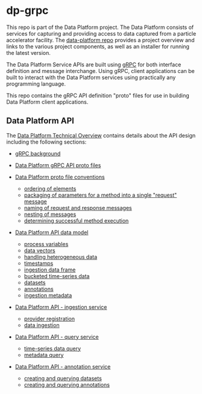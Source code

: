 # dp-grpc

This repo is part of the Data Platform project.  The Data Platform consists of services for capturing and providing access to data captured from a particle accelerator facility.  The [data-platform repo](https://github.com/osprey-dcs/data-platform) provides a project overview and links to the various project components, as well as an installer for running the latest version.

The Data Platform Service APIs are built using [gRPC](https://grpc.io/docs/what-is-grpc/introduction/) for both interface definition and message interchange.  Using gRPC, client applications can be built to interact with the Data Platform services using practically any programming language.

This repo contains the gRPC API definition "proto" files for use in building Data Platform client applications.

## Data Platform API

The [Data Platform Technical Overview](https://github.com/osprey-dcs/data-platform/blob/main/doc/documents/dp/dp-tech.md) contains details about the API design including the following sections:

* [gRPC background](https://github.com/osprey-dcs/data-platform/blob/main/doc/documents/dp/dp-tech.md#grpc-background)

* [Data Platform gRPC API proto files](https://github.com/osprey-dcs/data-platform/blob/main/doc/documents/dp/dp-tech.md#data-platform-grpc-api-proto-files)

* [Data Platform proto file conventions](https://github.com/osprey-dcs/data-platform/blob/main/doc/documents/dp/dp-tech.md#data-platform-proto-file-conventions)
  * [ordering of elements](https://github.com/osprey-dcs/data-platform/blob/main/doc/documents/dp/dp-tech.md#data-platform-proto-file-conventions)
  * [packaging of parameters for a method into a single "request" message](https://github.com/osprey-dcs/data-platform/blob/main/doc/documents/dp/dp-tech.md#packaging-of-parameters-for-a-method-into-a-single-request-message)
  * [naming of request and response messages](https://github.com/osprey-dcs/data-platform/blob/main/doc/documents/dp/dp-tech.md#naming-of-request-and-response-messages)
  * [nesting of messages](https://github.com/osprey-dcs/data-platform/blob/main/doc/documents/dp/dp-tech.md#nesting-of-messages)
  * [determining successful method execution](https://github.com/osprey-dcs/data-platform/blob/main/doc/documents/dp/dp-tech.md#determining-successful-method-execution)

* [Data Platform API data model](https://github.com/osprey-dcs/data-platform/blob/main/doc/documents/dp/dp-tech.md#data-platform-api-data-model)
  * [process variables](https://github.com/osprey-dcs/data-platform/blob/main/doc/documents/dp/dp-tech.md#process-variables)
  * [data vectors](https://github.com/osprey-dcs/data-platform/blob/main/doc/documents/dp/dp-tech.md#data-vectors)
  * [handling heterogeneous data](https://github.com/osprey-dcs/data-platform/blob/main/doc/documents/dp/dp-tech.md#handling-heterogeneous-data)
  * [timestamps](https://github.com/osprey-dcs/data-platform/blob/main/doc/documents/dp/dp-tech.md#timestamps)
  * [ingestion data frame](https://github.com/osprey-dcs/data-platform/blob/main/doc/documents/dp/dp-tech.md#ingestion-data-frame)
  * [bucketed time-series data](https://github.com/osprey-dcs/data-platform/blob/main/doc/documents/dp/dp-tech.md#bucketed-time-series-data)
  * [datasets](https://github.com/osprey-dcs/data-platform/blob/main/doc/documents/dp/dp-tech.md#datasets)
  * [annotations](https://github.com/osprey-dcs/data-platform/blob/main/doc/documents/dp/dp-tech.md#annotations)
  * [ingestion metadata](https://github.com/osprey-dcs/data-platform/blob/main/doc/documents/dp/dp-tech.md#ingestion-metadata)

* [Data Platform API - ingestion service](https://github.com/osprey-dcs/data-platform/blob/main/doc/documents/dp/dp-tech.md#data-platform-api---ingestion-service)
  * [provider registration](https://github.com/osprey-dcs/data-platform/blob/main/doc/documents/dp/dp-tech.md#provider-registration)
  * [data ingestion](https://github.com/osprey-dcs/data-platform/blob/main/doc/documents/dp/dp-tech.md#data-ingestion)

* [Data Platform API - query service](https://github.com/osprey-dcs/data-platform/blob/main/doc/documents/dp/dp-tech.md#data-platform-api---query-service)
  * [time-series data query](https://github.com/osprey-dcs/data-platform/blob/main/doc/documents/dp/dp-tech.md#time-series-data-query)
  * [metadata query](https://github.com/osprey-dcs/data-platform/blob/main/doc/documents/dp/dp-tech.md#metadata-query)

* [Data Platform API - annotation service](https://github.com/osprey-dcs/data-platform/blob/main/doc/documents/dp/dp-tech.md#data-platform-api---annotation-service)
  * [creating and querying datasets](https://github.com/osprey-dcs/data-platform/blob/main/doc/documents/dp/dp-tech.md#creating-and-querying-datasets)
  * [creating and querying annotations](https://github.com/osprey-dcs/data-platform/blob/main/doc/documents/dp/dp-tech.md#creating-and-querying-annotations)